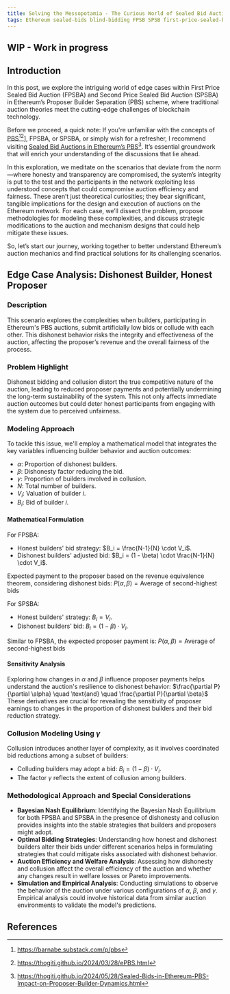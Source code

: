 ```yaml
---
title: Solving the Messopotamia - The Curious World of Sealed Bid Auctions in Ethereum’s PBS
tags: Ethereum sealed-bids blind-bidding FPSB SPSB first-price-sealed-bid second-price-sealed-bid PBS MEV Proposer-Builder-Separation MEV-Supply-Chain-Architecture MEV-Supply-Chain-Management Bayesian-nash-equilibrium BNE builder-bidding-strategies proposer-revenue maximizing-proposer-revenue
---
```


## WIP - Work in progress

## Introduction

In this post, we explore the intriguing world of edge cases within First Price Sealed Bid Auction (FPSBA) and Second Price Sealed Bid Auction (SPSBA) in Ethereum’s Proposer Builder Separation (PBS) scheme, where traditional auction theories meet the cutting-edge challenges of blockchain technology. 

Before we proceed, a quick note: If you're unfamiliar with the concepts of [PBS](https://barnabe.substack.com/p/pbs)[^1][^2]], FPSBA, or SPSBA, or simply wish for a refresher, I recommend visiting [Sealed Bid Auctions in Ethereum’s PBS](https://thogiti.github.io/2024/05/28/Sealed-Bids-in-Ethereum-PBS-Impact-on-Proposer-Builder-Dynamics.html)[^3]. It’s essential groundwork that will enrich your understanding of the discussions that lie ahead.

In this exploration, we meditate on the scenarios that deviate from the norm—where honesty and transparency are compromised, the system’s integrity is put to the test and the participants in the network exploiting less understood concepts that could compromise auction efficiency and fairness. These aren’t just theoretical curiosities; they bear significant, tangible implications for the design and execution of auctions on the Ethereum network. For each case, we’ll dissect the problem, propose methodologies for modeling these complexities, and discuss strategic modifications to the auction and mechanism designs that could help mitigate these issues.

So, let’s start our journey, working together to better understand Ethereum’s auction mechanics and find practical solutions for its challenging scenarios.


## Edge Case Analysis: Dishonest Builder, Honest Proposer

### Description
This scenario explores the complexities when builders, participating in Ethereum's PBS auctions, submit artificially low bids or collude with each other. This dishonest behavior risks the integrity and effectiveness of the auction, affecting the proposer’s revenue and the overall fairness of the process.

### Problem Highlight
Dishonest bidding and collusion distort the true competitive nature of the auction, leading to reduced proposer payments and potentially undermining the long-term sustainability of the system. This not only affects immediate auction outcomes but could deter honest participants from engaging with the system due to perceived unfairness.

### Modeling Approach
To tackle this issue, we'll employ a mathematical model that integrates the key variables influencing builder behavior and auction outcomes:
- $\alpha$: Proportion of dishonest builders.
- $\beta$: Dishonesty factor reducing the bid.
- $\gamma$: Proportion of builders involved in collusion.
- $N$: Total number of builders.
- $V_i$: Valuation of builder $i$.
- $B_i$: Bid of builder $i$.

#### Mathematical Formulation
For FPSBA:
- Honest builders' bid strategy: $B_i = \frac{N-1}{N} \cdot V_i$.
- Dishonest builders' adjusted bid: $B_i = (1 - \beta) \cdot \frac{N-1}{N} \cdot V_i$.

Expected payment to the proposer based on the revenue equivalence theorem, considering dishonest bids:
$P(\alpha, \beta) = \text{Average of second-highest bids}$

For SPSBA:
- Honest builders' strategy: $B_i = V_i$.
- Dishonest builders' bid: $B_i = (1 - \beta) \cdot V_i$.

Similar to FPSBA, the expected proposer payment is:
$P(\alpha, \beta) = \text{Average of second-highest bids}$

#### Sensitivity Analysis
Exploring how changes in $\alpha$ and $\beta$ influence proposer payments helps understand the auction's resilience to dishonest behavior:
$\frac{\partial P}{\partial \alpha} \quad \text{and} \quad \frac{\partial P}{\partial \beta}$
These derivatives are crucial for revealing the sensitivity of proposer earnings to changes in the proportion of dishonest builders and their bid reduction strategy.

### Collusion Modeling Using $\gamma$
Collusion introduces another layer of complexity, as it involves coordinated bid reductions among a subset of builders:
- Colluding builders may adopt a bid: $B_i = (1 - \beta) \cdot V_i$.
- The factor $\gamma$ reflects the extent of collusion among builders.

### Methodological Approach and Special Considerations
- **Bayesian Nash Equilibrium**: Identifying the Bayesian Nash Equilibrium for both FPSBA and SPSBA in the presence of dishonesty and collusion provides insights into the stable strategies that builders and proposers might adopt.
- **Optimal Bidding Strategies**: Understanding how honest and dishonest builders alter their bids under different scenarios helps in formulating strategies that could mitigate risks associated with dishonest behavior.
- **Auction Efficiency and Welfare Analysis**: Assessing how dishonesty and collusion affect the overall efficiency of the auction and whether any changes result in welfare losses or Pareto improvements.
- **Simulation and Empirical Analysis**: Conducting simulations to observe the behavior of the auction under various configurations of $\alpha$, $\beta$, and $\gamma$. Empirical analysis could involve historical data from similar auction environments to validate the model's predictions.



## References
[^1]: https://barnabe.substack.com/p/pbs 
[^2]: https://thogiti.github.io/2024/03/28/ePBS.html
[^3]: https://thogiti.github.io/2024/05/28/Sealed-Bids-in-Ethereum-PBS-Impact-on-Proposer-Builder-Dynamics.html
